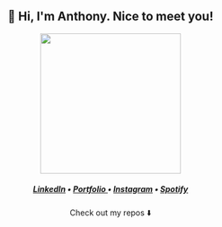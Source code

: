 <h2 align="center"> 👋 Hi, I'm Anthony. Nice to meet you!</h2>

<p align="center">
  <img width="250" src="https://media4.giphy.com/media/TALEyDTerIxdUh9L1s/giphy.gif">
</p>


<h5 align="center">

<a align="center" href="https://www.linkedin.com/in/anthony-dangg/" title="LinkedIn Profile"> LinkedIn</a> •
<a align="center" href="https://anthonydang.dev/" title="Website"> Portfolio </a> •
<a align="center" href="https://www.instagram.com/anthonydanggg/" title="Instagram Profile"> Instagram</a> •
<a align="center" href="https://open.spotify.com/user/pinkzer?si=42d1cf58cc974e9d" title="Spotify Profile"> Spotify</a>


</h5>

<p align="center">
Check out my repos ⬇️  
</p>
